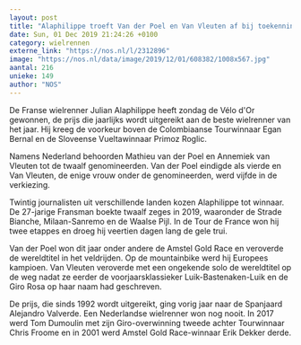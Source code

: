 ```yaml
---
layout: post
title: "Alaphilippe troeft Van der Poel en Van Vleuten af bij toekenning Vélo d'Or"
date: Sun, 01 Dec 2019 21:24:26 +0100
category: wielrennen
externe_link: "https://nos.nl/l/2312896"
image: "https://nos.nl/data/image/2019/12/01/608382/1008x567.jpg"
aantal: 216
unieke: 149
author: "NOS"
---
```


<p>De Franse wielrenner Julian Alaphilippe heeft zondag de Vélo d'Or gewonnen, de prijs die jaarlijks wordt uitgereikt aan de beste wielrenner van het jaar. Hij kreeg de voorkeur boven de Colombiaanse Tourwinnaar Egan Bernal en de Sloveense Vueltawinnaar Primoz Roglic.</p>
<p>Namens Nederland behoorden Mathieu van der Poel en Annemiek van Vleuten tot de twaalf genomineerden. Van der Poel eindigde als vierde en Van Vleuten, de enige vrouw onder de genomineerden, werd vijfde in de verkiezing.</p>
<p>Twintig journalisten uit verschillende landen kozen Alaphilippe tot winnaar. De 27-jarige Fransman boekte twaalf zeges in 2019, waaronder de Strade Bianche, Milaan-Sanremo en de Waalse Pijl. In de Tour de France won hij twee etappes en droeg hij veertien dagen lang de gele trui.</p>
<p>Van der Poel won dit jaar onder andere de Amstel Gold Race en veroverde de wereldtitel in het veldrijden. Op de mountainbike werd hij Europees kampioen. Van Vleuten veroverde met een ongekende solo de wereldtitel op de weg nadat ze eerder de voorjaarsklassieker Luik-Bastenaken-Luik en de Giro Rosa op haar naam had geschreven.</p>
<p>De prijs, die sinds 1992 wordt uitgereikt, ging vorig jaar naar de Spanjaard Alejandro Valverde. Een Nederlandse wielrenner won nog nooit. In 2017 werd Tom Dumoulin met zijn Giro-overwinning tweede achter Tourwinnaar Chris Froome en in 2001 werd Amstel Gold Race-winnaar Erik Dekker derde.</p>
